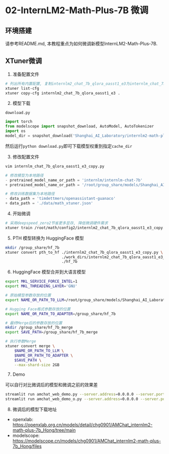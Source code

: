 # 02-InternLM2-Math-Plus-7B 微调

## 环境搭建

请参考README.md, 本教程重点为如何微调新模型InternLM2-Math-Plus-7B.

## XTuner微调

1. 准备配置文件

```bash
# 列出所有内置配置, 复制internlm2_chat_7b_qlora_oasst1_e3为internlm_chat_7b_qlora_oasst1_e3_copy.py
xtuner list-cfg
xtuner copy-cfg internlm2_chat_7b_qlora_oasst1_e3 .
```

2. 模型下载

`download.py`

```python
import torch
from modelscope import snapshot_download, AutoModel, AutoTokenizer
import os
model_dir = snapshot_download('Shanghai_AI_Laboratory/internlm2-math-plus-7b', cache_dir='/group_share/models')
```

然后运行`python download.py`即可下载模型权重到指定`cache_dir`


3. 修改配置文件

```bash
vim internlm_chat_7b_qlora_oasst1_e3_copy.py
```

```python
# 修改模型为本地路径
- pretrained_model_name_or_path = 'internlm/internlm-chat-7b'
+ pretrained_model_name_or_path = '/root/group_share/models/Shanghai_AI_Laboratory/internlm2-math-plus-7b'

# 修改训练数据集为本地路径
- data_path = 'timdettmers/openassistant-guanaco'
+ data_path = './data/math_xtuner.json'
```

4. 开始微调

```bash
# 采用deepspeed_zero2节省更多显存, 降低微调硬件需求
xtuner train /root/math/config2/internlm2_chat_7b_qlora_oasst1_e3_copy.py  --deepspeed deepspeed_zero2
```

5. PTH 模型转换为 HuggingFace 模型


```bash
mkdir /group_share/hf_7b
xtuner convert pth_to_hf ./internlm2_chat_7b_qlora_oasst1_e3_copy.py \
                         ./work_dirs/internlm2_chat_7b_qlora_oasst1_e3_copy/epoch_3.pth \
                         ./hf_7b
```

6. HuggingFace 模型合并到大语言模型
```bash
export MKL_SERVICE_FORCE_INTEL=1
export MKL_THREADING_LAYER='GNU'

# 原始模型参数存放的位置
export NAME_OR_PATH_TO_LLM=/root/group_share/models/Shanghai_AI_Laboratory/internlm2-math-plus-7b

# Hugging Face格式参数存放的位置
export NAME_OR_PATH_TO_ADAPTER=/group_share/hf_7b

# 最终Merge后的参数存放的位置
mkdir /group_share/hf_7b_merge
export SAVE_PATH=/group_share/hf_7b_merge

# 执行参数Merge
xtuner convert merge \
    $NAME_OR_PATH_TO_LLM \
    $NAME_OR_PATH_TO_ADAPTER \
    $SAVE_PATH \
    --max-shard-size 2GB
```

7. Demo

可以自行对比微调后的模型和微调之前的效果差

```bash
streamlit run amchat_web_demo.py --server.address=0.0.0.0 --server.port 7860
streamlit run amchat_web_demo_o.py --server.address=0.0.0.0 --server.port 7861
```

8. 微调后的模型下载地址
- openxlab: https://openxlab.org.cn/models/detail/chg0901/AMChat_internlm2-math-plus-7b_Hong/tree/main
- modelscope: https://modelscope.cn/models/chg0901/AMChat_internlm2-math-plus-7b_Hong/files
